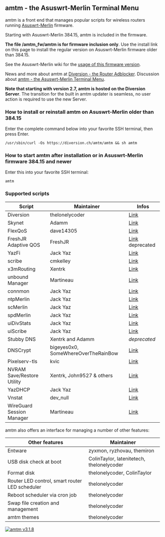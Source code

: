 ## amtm - the Asuswrt-Merlin Terminal Menu

amtm is a front end that manages popular scripts for wireless routers running [Asuswrt-Merlin](https://github.com/RMerl) firmware.

Starting with Asuswrt-Merlin 384.15, amtm is included in the firmware.

**The file /amtm_fw/amtm is for firmware inclusion only**.
Use the install link on this page to install the regular version on Asuswrt-Merlin firmware older than 384.15.

See the Asuswrt-Merlin wiki for the [usage of this firmware version](https://github.com/RMerl/asuswrt-merlin.ng/wiki/AMTM).

News and more about amtm at [Diversion - the Router Adblocker](https://diversion.ch).
Discussion about [amtm - the Asuswrt-Merlin Terminal Menu](https://www.snbforums.com/forums/asuswrt-merlin-addons.60/?prefix_id=16&starter_id=25480).

**Note that starting with version 2.7, amtm is hosted on the Diversion Server**.
The transition for the built in amtm updater is seamless, no user action is required to use the new Server.

### How to install or reinstall amtm on Asuswrt-Merlin older than 384.15
Enter the complete command below into your favorite SSH terminal, then press Enter.

```Shell
/usr/sbin/curl -Os https://diversion.ch/amtm/amtm && sh amtm
```

### How to start amtm after installation or in Asuswrt-Merlin firmware 384.15 and newer
Enter this into your favorite SSH terminal:

```Shell
amtm
```

### Supported scripts

| Script | Maintainer | Infos |
|--------|------------|------|
| Diversion | thelonelycoder | [Link](https://www.snbforums.com/forums/asuswrt-merlin-addons.60/?prefix_id=10&starter_id=25480) |
| Skynet | Adamm | [Link](https://www.snbforums.com/forums/asuswrt-merlin-addons.60/?prefix_id=14) |
| FlexQoS | dave14305 | [Link](https://www.snbforums.com/forums/asuswrt-merlin-addons.60/?prefix_id=8&starter_id=58901) |
| FreshJR Adaptive QOS | FreshJR | [Link](https://www.snbforums.com/threads/release-freshjr-adaptive-qos-improvements-custom-rules-and-inner-workings.36836/) deprecated |
| YazFi | Jack Yaz | [Link](https://www.snbforums.com/forums/asuswrt-merlin-addons.60/?prefix_id=13&starter_id=53009) |
| scribe | cmkelley | [Link](https://www.snbforums.com/forums/asuswrt-merlin-addons.60/?prefix_id=7) |
| x3mRouting | Xentrk | [Link](https://www.snbforums.com/forums/asuswrt-merlin-addons.60/?prefix_id=9) |
| unbound Manager | Martineau | [Link](https://www.snbforums.com/forums/asuswrt-merlin-addons.60/?prefix_id=5) |
| connmon |Jack Yaz | [Link](https://www.snbforums.com/forums/asuswrt-merlin-addons.60/?prefix_id=18&starter_id=53009) |
| ntpMerlin | Jack Yaz | [Link](https://www.snbforums.com/forums/asuswrt-merlin-addons.60/?prefix_id=22&starter_id=53009) |
| scMerlin | Jack Yaz | [Link](https://www.snbforums.com/forums/asuswrt-merlin-addons.60/?prefix_id=23&starter_id=53009) |
| spdMerlin | Jack Yaz | [Link](https://www.snbforums.com/forums/asuswrt-merlin-addons.60/?prefix_id=19&starter_id=53009) |
| uiDivStats | Jack Yaz | [Link](https://www.snbforums.com/forums/asuswrt-merlin-addons.60/?prefix_id=15&starter_id=53009) |
| uiScribe | Jack Yaz | [Link](https://www.snbforums.com/forums/asuswrt-merlin-addons.60/?prefix_id=24&starter_id=53009) |
| Stubby DNS | Xentrk and Adamm | _deprecated_ |
| DNSCrypt | bigeyes0x0, SomeWhereOverTheRainBow | [Link](https://www.snbforums.com/forums/asuswrt-merlin-addons.60/?prefix_id=29&starter_id=64179) |
| Pixelserv-tls | kvic | [Link](https://www.snbforums.com/forums/asuswrt-merlin-addons.60/?prefix_id=17) |
| NVRAM Save/Restore Utility | Xentrk, John9527 & others | [Link](https://www.snbforums.com/forums/asuswrt-merlin-addons.60/?prefix_id=28) |
| YazDHCP | Jack Yaz | [Link](https://www.snbforums.com/forums/asuswrt-merlin-addons.60/?prefix_id=31&starter_id=53009) |
| Vnstat | dev_null | [Link](https://www.snbforums.com/threads/beta-2-vnstat-on-merlin-ui-cli-and-email-data-use-monitoring-with-full-install-and-menu.70727/) |
| WireGuard Session Manager | Martineau | [Link](https://www.snbforums.com/forums/asuswrt-merlin-addons.60/?prefix_id=32&starter_id=13215) |

amtm also offers an interface for managing a number of other features:

| Other features | Maintainer |
|----------------|-----------|
| Entware | zyxmon, ryzhovau, themiron |
| USB disk check at boot | ColinTaylor, latenitetech, thelonelycoder |
| Format disk | thelonelycoder, ColinTaylor |
| Router LED control, smart router LED scheduler | thelonelycoder |
| Reboot scheduler via cron job | thelonelycoder |
| Swap file creation and management | thelonelycoder |
| amtm themes | thelonelycoder |

[![amtm v3.1.8](https://cdn.imgchest.com/files/my2pckno67j.png "amtm v3.1.1")](https://cdn.imgchest.com/files/my2pckno67j.png "amtm v3.1.8")
